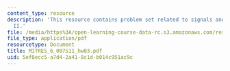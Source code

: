```yaml
---
content_type: resource
description: 'This resource contains problem set related to signals and systems: part
  II.'
file: /media/https%3A/open-learning-course-data-rc.s3.amazonaws.com/res-6-007-signals-and-systems-spring-2011/5ef8ecc5a7d42a418c1db014c951ac9c_MITRES_6_007S11_hw03.pdf
file_type: application/pdf
resourcetype: Document
title: MITRES_6_007S11_hw03.pdf
uid: 5ef8ecc5-a7d4-2a41-8c1d-b014c951ac9c
---
```

